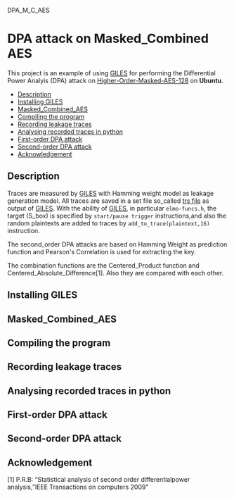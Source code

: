 DPA_M_C_AES
# DPA attack on Masked_Combined AES

This project is an example of using [GILES](https://github.com/sca-research/GILES) for performing the Differential Power Analyis (DPA) attack on [Higher-Order-Masked-AES-128](https://github.com/knarfrank/Higher-Order-Masked-AES-128) on **Ubuntu**.


 <!-- toc -->

- [Description](#description)
- [Installing GILES](#installing-GILES)
- [Masked_Combined_AES](#masked-combined-AES)
- [Compiling the program](#Compiling-the-program)
- [Recording leakage traces](#recording-leakage-traces)
- [Analysing recorded traces in python](#analysing-recorded-traces-in-python)
- [First-order DPA attack](#first-order-dpa-attack)
- [Second-order DPA attack](#second-order-dpa-attack)
- [Acknowledgement](#acknowledgement)

<!-- tocstop -->

## Description

Traces are measured by [GILES](https://github.com/sca-research/GILES) with Hamming weight model as leakage generation model.
All traces are saved in a set file so_called [trs file](https://www.riscure.com/security-tools/inspector-sca/) as output of [GILES](https://github.com/sca-research/GILES).
With the ability of [GILES](https://github.com/sca-research/GILES), in particular `elmo-funcs.h`, the target (S_box) is specified by `start/pause trigger` instructions,and also the random plaintexts are added to traces by `add_to_trace(plaintext,16)` instruction.

The second_order DPA attacks are based on Hamming Weight as prediction function and Pearson's Correlation is used for extracting the key.

The combination functions are the Centered_Product function and Centered_Absolute_Difference[1]. Also they are compared with each other. 

## Installing GILES

## Masked_Combined_AES

## Compiling the program

## Recording leakage traces

## Analysing recorded traces in python

## First-order DPA attack

## Second-order DPA attack

## Acknowledgement

[1] P.R.B: “Statistical analysis of second order differentialpower analysis,”IEEE Transactions on computers 2009"
